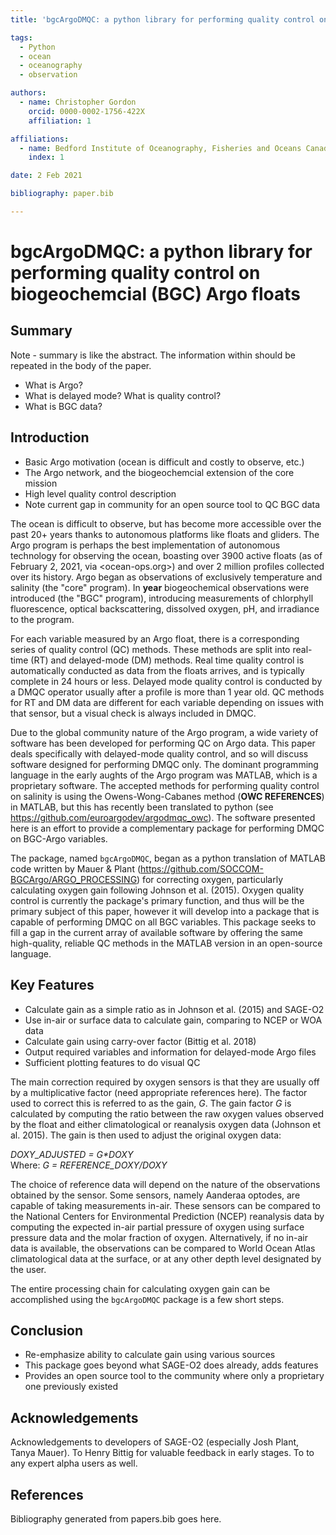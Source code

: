 ```yaml
---
title: 'bgcArgoDMQC: a python library for performing quality control on biogeochemcial (BGC) Argo floats'

tags:
  - Python
  - ocean
  - oceanography
  - observation

authors:
  - name: Christopher Gordon
    orcid: 0000-0002-1756-422X
    affiliation: 1

affiliations:
  - name: Bedford Institute of Oceanography, Fisheries and Oceans Canada, Dartmouth, NS
    index: 1

date: 2 Feb 2021

bibliography: paper.bib

---
```


# bgcArgoDMQC: a python library for performing quality control on biogeochemcial (BGC) Argo floats

## Summary

Note - summary is like the abstract. The information within should be repeated
in the body of the paper.

- What is Argo?
- What is delayed mode? What is quality control?
- What is BGC data?

## Introduction

- Basic Argo motivation (ocean is difficult and costly to observe, etc.)
- The Argo network, and the biogeochemcial extension of the core mission
- High level quality control description
- Note current gap in community for an open source tool to QC BGC data

The ocean is difficult to observe, but has become more accessible over the past
20+ years thanks to autonomous platforms like floats and gliders. The Argo
program is perhaps the best implementation of autonomous technology for
observing the ocean, boasting over 3900 active floats (as of February 2, 2021,
via <ocean-ops.org>) and over 2 million profiles collected over its history.
Argo began as observations of exclusively temperature and salinity (the "core"
program). In **year** biogeochemical observations were introduced (the "BGC"
program), introducing measurements of chlorphyll fluorescence, optical
backscattering, dissolved oxygen, pH, and irradiance to the program.

For each variable measured by an Argo float, there is a corresponding series
of quality control (QC) methods. These methods are split into real-time (RT)
and delayed-mode (DM) methods. Real time quality control is automatically
conducted as data from the floats arrives, and is typically complete in 24
hours or less. Delayed mode quality control is conducted by a DMQC operator
usually after a profile is more than 1 year old. QC methods for RT and DM data
are different for each variable depending on issues with that sensor, but a
visual check is always included in DMQC.

Due to the global community nature of the Argo program, a wide variety of
software has been developed for performing QC on Argo data. This paper deals
specifically with delayed-mode quality control, and so will discuss software
designed for performing DMQC only. The dominant programming language in the
early aughts of the Argo program was MATLAB, which is a proprietary software.
The accepted methods for performing quality control on salinity is using the
Owens-Wong-Cabanes method (**OWC REFERENCES**) in MATLAB, but this has recently
been translated to python (see <https://github.com/euroargodev/argodmqc_owc>).
The software presented here is an effort to provide a complementary package
for performing DMQC on BGC-Argo variables.

The package, named `bgcArgoDMQC`, began as a python translation of MATLAB code
written by Mauer & Plant (<https://github.com/SOCCOM-BGCArgo/ARGO_PROCESSING>)
for correcting oxygen, particularly calculating oxygen gain following Johnson
et al. (2015). Oxygen quality control is currently the package's primary
function, and thus will be the primary subject of this paper, however it will
develop into a package that is capable of performing DMQC on all BGC variables.
This package seeks to fill a gap in the current array of available software
by offering the same high-quality, reliable QC methods in the MATLAB version
in an open-source language.

## Key Features

- Calculate gain as a simple ratio as in Johnson et al. (2015) and SAGE-O2
- Use in-air or surface data to calculate gain, comparing to NCEP or WOA data
- Calculate gain using carry-over factor (Bittig et al. 2018)
- Output required variables and information for delayed-mode Argo files
- Sufficient plotting features to do visual QC

The main correction required by oxygen sensors is that they are usually off by
a multiplicative factor (need appropriate references here). The factor used to
correct this is referred to as the gain, _G_. The gain factor _G_ is calculated
by computing the ratio between the raw oxygen values observed by the float and
either climatological or reanalysis oxygen data (Johnson et al. 2015). The gain
is then used to adjust the original oxygen data:

*DOXY\_ADJUSTED = G\*DOXY*  
Where: *G = REFERENCE_DOXY/DOXY*

The choice of reference data will depend on the nature of the observations
obtained by the sensor. Some sensors, namely Aanderaa optodes, are capable of
taking measurements in-air. These sensors can be compared to the National
Centers for Environmental Prediction (NCEP) reanalysis data by computing the
expected in-air partial pressure of oxygen using surface pressure data and the
molar fraction of oxygen. Alternatively, if no in-air data is available, the
observations can be compared to World Ocean Atlas climatological data at the
surface, or at any other depth level designated by the user.

The entire processing chain for calculating oxygen gain can be accomplished
using the `bgcArgoDMQC` package is a few short steps.

## Conclusion

- Re-emphasize ability to calculate gain using various sources
- This package goes beyond what SAGE-O2 does already, adds features
- Provides an open source tool to the community where only a proprietary one previously existed

## Acknowledgements

Acknowledgements to developers of SAGE-O2 (especially Josh Plant, Tanya Mauer).
To Henry Bittig for valuable feedback in early stages. To to any expert alpha
users as well.

## References

Bibliography generated from papers.bib goes here.

